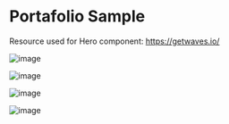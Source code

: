 # Portafolio Sample

Resource used for Hero component: https://getwaves.io/

![image](https://github.com/user-attachments/assets/7922d3ad-2e47-427e-ae3b-c1c813774929)

![image](https://github.com/user-attachments/assets/8ee143b7-9a75-483a-9df7-96f5dd12f560)

![image](https://github.com/user-attachments/assets/4c643980-f464-4b38-8ebe-bb89472bf3e0)

![image](https://github.com/user-attachments/assets/847d98dd-cb38-4aaa-84d8-288dcb23c84d)






